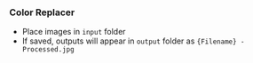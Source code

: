 ### **Color Replacer**

- Place images in `input` folder
- If saved, outputs will appear in `output` folder as `{Filename} - Processed.jpg`